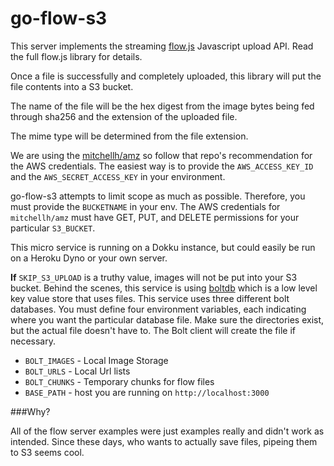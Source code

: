 go-flow-s3
==============

This server implements the streaming [flow.js](https://github.com/flowjs/flow.js)
Javascript upload API. Read the full flow.js library for details.

Once a file is successfully and completely uploaded, this library will put the file
contents into a S3 bucket.

The name of the file will be the hex digest from the image bytes being fed through
sha256 and the extension of the uploaded file.

The mime type will be determined from the file extension.

We are using the [mitchellh/amz](https://github.com/mitchellh/goamz) so follow that
repo's recommendation for the AWS credentials. The easiest way is to provide
the `AWS_ACCESS_KEY_ID` and the `AWS_SECRET_ACCESS_KEY` in your environment.

go-flow-s3 attempts to limit scope as much as possible. Therefore, you must provide
the `BUCKETNAME` in your env. The AWS credentials for `mitchellh/amz` must have
GET, PUT, and DELETE permissions for your particular `S3_BUCKET`.

This micro service is running on a Dokku instance, but could easily be run on a
Heroku Dyno or your own server.

**If** `SKIP_S3_UPLOAD` is a truthy value, images will not be put into your S3 bucket.
Behind the scenes, this service is using [boltdb](https://github.com/boltdb/bolt) which
is a low level key value store that uses files. This service uses three different bolt
databases. You must define four environment variables, each indicating where you
want the particular database file. Make sure the directories exist, but the actual
file doesn't have to. The Bolt client will create the file if necessary.

* `BOLT_IMAGES` - Local Image Storage
* `BOLT_URLS` - Local Url lists
* `BOLT_CHUNKS` - Temporary chunks for flow files
* `BASE_PATH` - host you are running on `http://localhost:3000`

###Why?

All of the flow server examples were just examples really and didn't work as intended.
Since these days, who wants to actually save files, pipeing them to S3 seems cool.
